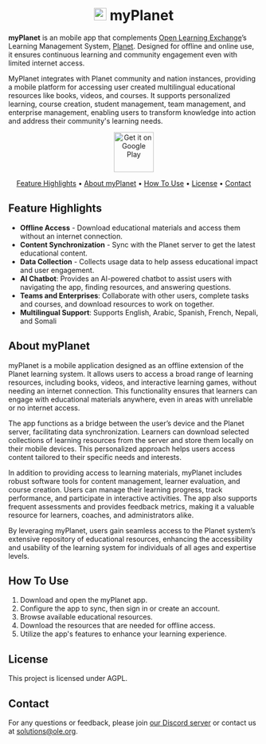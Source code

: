 <h1 align="center">
  <a href="https://play.google.com/store/apps/details?id=org.ole.planet.myplanet&hl=en"><img src="app/src/main/res/drawable/ole_logo.png" alt="myPlanet" height="25"></a>
  myPlanet
</h1>

**myPlanet** is an mobile app that complements [Open Learning Exchange](https://ole.org)’s Learning Management System, [Planet](https://github.com/open-learning-exchange/planet). Designed for offline and online use, it ensures continuous learning and community engagement even with limited internet access.

MyPlanet integrates with Planet community and nation instances, providing a mobile platform for accessing user created multilingual educational resources like books, videos, and courses. It supports personalized learning, course creation, student management, team management, and enterprise management, enabling users to transform knowledge into action and address their community's learning needs.

<p align="center">
  <a href="https://play.google.com/store/apps/details?id=org.ole.planet.myplanet&hl=en"><img src="https://play.google.com/intl/en_us/badges/images/generic/en-play-badge.png" alt="Get it on Google Play" height="80"></a>
</p>

<p align="center">
  <a href="#feature-highlights">Feature Highlights</a> •
  <a href="#about-myplanet">About myPlanet</a> •
  <a href="#how-to-use">How To Use</a> •
  <a href="#license">License</a> •
  <a href="#contact">Contact</a>
</p>

## Feature Highlights

- **Offline Access** - Download educational materials and access them without an internet connection.
- **Content Synchronization** - Sync with the Planet server to get the latest educational content.
- **Data Collection** - Collects usage data to help assess educational impact and user engagement.
- **AI Chatbot**: Provides an AI-powered chatbot to assist users with navigating the app, finding resources, and answering questions.
- **Teams and Enterprises**: Collaborate with other users, complete tasks and courses, and download resources to work on together.
- **Multilingual Support**: Supports English, Arabic, Spanish, French, Nepali, and Somali

## About myPlanet

myPlanet is a mobile application designed as an offline extension of the Planet learning system. It allows users to access a broad range of learning resources, including books, videos, and interactive learning games, without needing an internet connection. This functionality ensures that learners can engage with educational materials anywhere, even in areas with unreliable or no internet access.

The app functions as a bridge between the user’s device and the Planet server, facilitating data synchronization. Learners can download selected collections of learning resources from the server and store them locally on their mobile devices. This personalized approach helps users access content tailored to their specific needs and interests.

In addition to providing access to learning materials, myPlanet includes robust software tools for content management, learner evaluation, and course creation. Users can manage their learning progress, track performance, and participate in interactive activities. The app also supports frequent assessments and provides feedback metrics, making it a valuable resource for learners, coaches, and administrators alike.

By leveraging myPlanet, users gain seamless access to the Planet system’s extensive repository of educational resources, enhancing the accessibility and usability of the learning system for individuals of all ages and expertise levels.

## How To Use

1. Download and open the myPlanet app.
2. Configure the app to sync, then sign in or create an account.
3. Browse available educational resources.
4. Download the resources that are needed for offline access.
5. Utilize the app's features to enhance your learning experience.

## License

This project is licensed under AGPL.

## Contact

For any questions or feedback, please join [our Discord server](https://discord.gg/mtgGD4EnYW) or contact us at solutions@ole.org.
